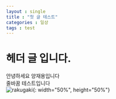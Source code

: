 ```yaml
---
layout : single
title : "첫 글 테스트"
categories : 일상
tags : test
---
```


# 헤더 글 입니다.

안녕하세요 양재용입니다      
줄바꿈 테스트입니다     
![rakugaki](https://user-images.githubusercontent.com/68217405/229445840-17d59a9e-de92-4ade-aabd-eddce6fab2d0.png){: width="50%", height="50%"}